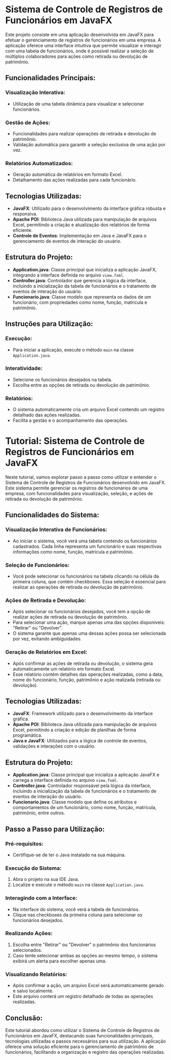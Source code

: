 # Sistema de Controle de Registros de Funcionários em JavaFX

Este projeto consiste em uma aplicação desenvolvida em JavaFX para efetuar o gerenciamento de registros de funcionários em uma empresa. A aplicação oferece uma interface intuitiva que permite visualizar e interagir com uma tabela de funcionários, onde é possível realizar a seleção de múltiplos colaboradores para ações como retirada ou devolução de patrimônio.

## Funcionalidades Principais:

### Visualização Interativa:
- Utilização de uma tabela dinâmica para visualizar e selecionar funcionários.

### Gestão de Ações:
- Funcionalidades para realizar operações de retirada e devolução de patrimônio.
- Validação automática para garantir a seleção exclusiva de uma ação por vez.

### Relatórios Automatizados:
- Geração automática de relatórios em formato Excel.
- Detalhamento das ações realizadas para cada funcionário.

## Tecnologias Utilizadas:

- **JavaFX**: Utilizado para o desenvolvimento da interface gráfica robusta e responsiva.
- **Apache POI**: Biblioteca Java utilizada para manipulação de arquivos Excel, permitindo a criação e atualização dos relatórios de forma eficiente.
- **Controle de Eventos**: Implementação em Java e JavaFX para o gerenciamento de eventos de interação do usuário.

## Estrutura do Projeto:

- **Application.java**: Classe principal que inicializa a aplicação JavaFX, integrando a interface definida no arquivo `view.fxml`.
- **Controller.java**: Controlador que gerencia a lógica da interface, incluindo a inicialização da tabela de funcionários e o tratamento de eventos de interação do usuário.
- **Funcionario.java**: Classe modelo que representa os dados de um funcionário, com propriedades como nome, função, matrícula e patrimônio.

## Instruções para Utilização:

### Execução:
- Para iniciar a aplicação, execute o método `main` na classe `Application.java`.

### Interatividade:
- Selecione os funcionários desejados na tabela.
- Escolha entre as opções de retirada ou devolução de patrimônio.

### Relatórios:
- O sistema automaticamente cria um arquivo Excel contendo um registro detalhado das ações realizadas.
- Facilita a gestão e o acompanhamento das operações.

# Tutorial: Sistema de Controle de Registros de Funcionários em JavaFX

Neste tutorial, vamos explorar passo a passo como utilizar e entender o Sistema de Controle de Registros de Funcionários desenvolvido em JavaFX. Este sistema permite gerenciar os registros de funcionários de uma empresa, com funcionalidades para visualização, seleção, e ações de retirada ou devolução de patrimônio.

## Funcionalidades do Sistema:

### Visualização Interativa de Funcionários:
- Ao iniciar o sistema, você verá uma tabela contendo os funcionários cadastrados. Cada linha representa um funcionário e suas respectivas informações como nome, função, matrícula e patrimônio.

### Seleção de Funcionários:
- Você pode selecionar os funcionários na tabela clicando na célula da primeira coluna, que contém checkboxes. Essa seleção é essencial para realizar as operações de retirada ou devolução de patrimônio.

### Ações de Retirada e Devolução:
- Após selecionar os funcionários desejados, você tem a opção de realizar ações de retirada ou devolução de patrimônio.
- Para selecionar uma ação, marque apenas uma das opções disponíveis: "Retirar" ou "Devolver".
- O sistema garante que apenas uma dessas ações possa ser selecionada por vez, evitando ambiguidades.

### Geração de Relatórios em Excel:
- Após confirmar as ações de retirada ou devolução, o sistema gera automaticamente um relatório em formato Excel.
- Esse relatório contém detalhes das operações realizadas, como a data, nome do funcionário, função, patrimônio e ação realizada (retirada ou devolução).

## Tecnologias Utilizadas:
- **JavaFX**: Framework utilizado para o desenvolvimento da interface gráfica.
- **Apache POI**: Biblioteca Java utilizada para manipulação de arquivos Excel, permitindo a criação e edição de planilhas de forma programática.
- **Java e JavaFX**: Utilizados para a lógica de controle de eventos, validações e interações com o usuário.

## Estrutura do Projeto:
- **Application.java**: Classe principal que inicializa a aplicação JavaFX e carrega a interface definida no arquivo `view.fxml`.
- **Controller.java**: Controlador responsável pela lógica da interface, incluindo a inicialização da tabela de funcionários e o tratamento de eventos de interação do usuário.
- **Funcionario.java**: Classe modelo que define os atributos e comportamentos de um funcionário, como nome, função, matrícula, patrimônio, entre outros.

## Passo a Passo para Utilização:

### Pré-requisitos:
- Certifique-se de ter o Java instalado na sua máquina.

### Execução do Sistema:
1. Abra o projeto na sua IDE Java.
2. Localize e execute o método `main` na classe `Application.java`.

### Interagindo com a Interface:
- Na interface do sistema, você verá a tabela de funcionários.
- Clique nas checkboxes da primeira coluna para selecionar os funcionários desejados.

### Realizando Ações:
1. Escolha entre "Retirar" ou "Devolver" o patrimônio dos funcionários selecionados.
2. Caso tente selecionar ambas as opções ao mesmo tempo, o sistema exibirá um alerta para escolher apenas uma.

### Visualizando Relatórios:
- Após confirmar a ação, um arquivo Excel será automaticamente gerado e salvo localmente.
- Este arquivo conterá um registro detalhado de todas as operações realizadas.

## Conclusão:
Este tutorial abordou como utilizar o Sistema de Controle de Registros de Funcionários em JavaFX, destacando suas funcionalidades principais, tecnologias utilizadas e passos necessários para sua utilização. A aplicação oferece uma solução eficiente para o gerenciamento de patrimônio de funcionários, facilitando a organização e registro das operações realizadas.
